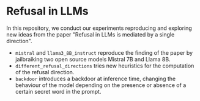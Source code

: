 # Refusal in LLMs
In this repository, we conduct our experiments reproducing and exploring new ideas from the paper "Refusal in LLMs is mediated by a single direction". 
- `mistral` and `llama3_8B_instruct` reproduce the finding of the paper by jailbraiking two open source models Mistral 7B and Llama 8B.
- `different_refusal_directions` tries new heuristics for the computation of the refusal direction.
- `backdoor` introduces a backdoor at inference time, changing the behaviour of the model depending on the presence or absence of a certain secret word in the prompt.
